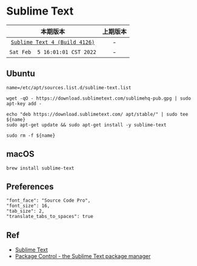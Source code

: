 # Sublime Text

|本期版本|上期版本
|:---:|:---:
[`Sublime Text 4 (Build 4126)`](https://download.sublimetext.com/sublime_text_build_4126_x64_setup.exe)| -
`Sat Feb  5 16:01:01 CST 2022` | -

## Ubuntu

```
name=/etc/apt/sources.list.d/sublime-text.list
```

```
wget -qO - https://download.sublimetext.com/sublimehq-pub.gpg | sudo apt-key add -
```

```
echo "deb https://download.sublimetext.com/ apt/stable/" | sudo tee ${name} 
sudo apt-get update && sudo apt-get install -y sublime-text
```

```
sudo rm -f ${name}
```

## macOS

```
brew install sublime-text
```

## Preferences

```
"font_face": "Source Code Pro",
"font_size": 16,
"tab_size": 2,
"translate_tabs_to_spaces": true
```

## Ref

* [Sublime Text](https://www.sublimetext.com/)
* [Package Control - the Sublime Text package manager](https://packagecontrol.io/)
